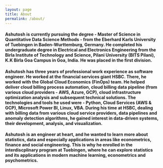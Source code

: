 ```yaml
---
layout: page
title: About
permalink: /about/
---
```


#### Ashutosh is currently pursuing the degree - Master of Science in Quantitative Data Science Methods - from the Eberhard Karls University of Tuebingen in Baden-Wurttemburg, Germany. He completed his undergraduate degree in Electrical and Electronics Engineering from the Birla Institute of Technology and Science, Pilani University (BITS Pilani), K.K Birla Goa Campus in Goa, India. He was placed in the first division.

#### Ashutosh has three years of professional work experience as software engineer. He worked at the financial services giant HSBC. There, he worked with the Global Cloud Economics (FinOps) team. He helped deliver cloud billing process automation, cloud billing data pipeline (from various cloud providers - AWS, Azure, GCP), cloud infrastructure optimization analysis and subsequent technical solutions. The technologies and tools he used were - Python, Cloud Services (AWS & GCP), Microsoft Power BI, Linux, VBA. During his time at HSBC, dealing with billing data from various cloud service providers, data pipelines and anomaly detection algorithms, he gained interest in data-driven systems, their development, analysis, and visualization.

#### Ashutosh is an engineer at heart, and he wanted to learn more about statistics, data and especially applications in areas like econometrics, finance and social engineering. This is why he enrolled in the interdiscplinary program at Tuebingen, where he can explore statistics and its applications in modern machine learning, econometrics and psychometrics.

